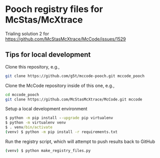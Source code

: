# Pooch registry files for McStas/McXtrace
Trialing solution 2 for https://github.com/McStasMcXtrace/McCode/issues/1529


## Tips for local development
Clone this repository, e.g.,
```bash
git clone https://github.com/g5t/mccode-pooch.git mccode_pooch
```

Clone the McCode repository inside of this one, e.g.,
```bash
cd mccode_pooch
git clone https://github.com/McStasMcXtrace/McCode.git mccode
```

Setup a local development environment
```cmd 
$ python -m pip install --upgrade pip virtualenv
$ python -m virtualenv venv
$ . venv/bin/activate
(venv) $ python -m pip install -r requirements.txt 
```

Run the registry script, which will attempt to push results back to GitHub
```bash
(venv) $ python make_registry_files.py
```